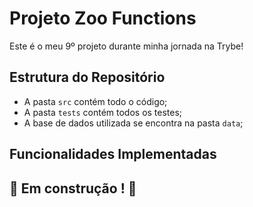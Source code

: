 # Projeto Zoo Functions

Este é o meu 9º projeto durante minha jornada na Trybe!

## Estrutura do Repositório

- A pasta `src` contém todo o código;
- A pasta `tests` contém todos os testes;
- A base de dados utilizada se encontra na pasta `data`;

## Funcionalidades Implementadas

## :construction: Em construção ! :construction: